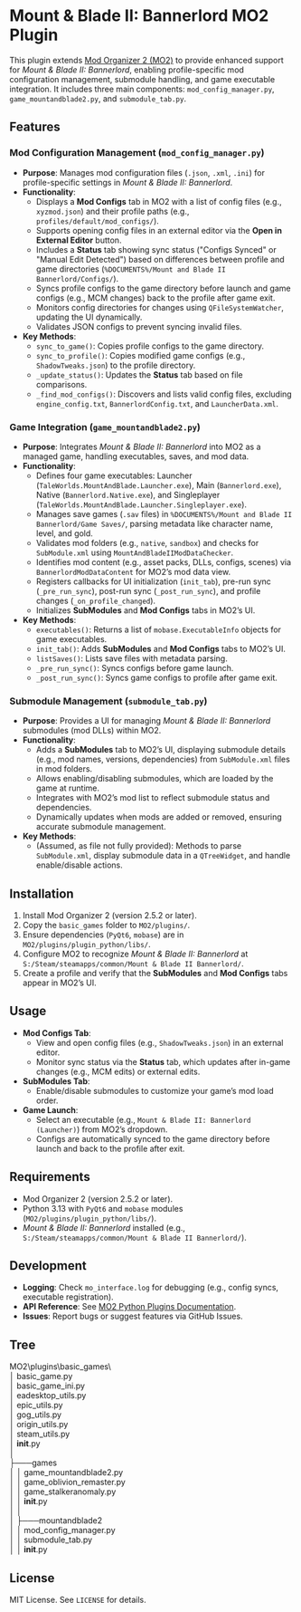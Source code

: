 # Mount & Blade II: Bannerlord MO2 Plugin

This plugin extends [Mod Organizer 2 (MO2)](https://www.modorganizer.org/) to provide enhanced support for *Mount & Blade II: Bannerlord*, enabling profile-specific mod configuration management, submodule handling, and game executable integration. It includes three main components: `mod_config_manager.py`, `game_mountandblade2.py`, and `submodule_tab.py`.

## Features

### Mod Configuration Management (`mod_config_manager.py`)
- **Purpose**: Manages mod configuration files (`.json`, `.xml`, `.ini`) for profile-specific settings in *Mount & Blade II: Bannerlord*.
- **Functionality**:
  - Displays a **Mod Configs** tab in MO2 with a list of config files (e.g., `xyzmod.json`) and their profile paths (e.g., `profiles/default/mod_configs/`).
  - Supports opening config files in an external editor via the **Open in External Editor** button.
  - Includes a **Status** tab showing sync status ("Configs Synced" or "Manual Edit Detected") based on differences between profile and game directories (`%DOCUMENTS%/Mount and Blade II Bannerlord/Configs/`).
  - Syncs profile configs to the game directory before launch and game configs (e.g., MCM changes) back to the profile after game exit.
  - Monitors config directories for changes using `QFileSystemWatcher`, updating the UI dynamically.
  - Validates JSON configs to prevent syncing invalid files.
- **Key Methods**:
  - `sync_to_game()`: Copies profile configs to the game directory.
  - `sync_to_profile()`: Copies modified game configs (e.g., `ShadowTweaks.json`) to the profile directory.
  - `_update_status()`: Updates the **Status** tab based on file comparisons.
  - `_find_mod_configs()`: Discovers and lists valid config files, excluding `engine_config.txt`, `BannerlordConfig.txt`, and `LauncherData.xml`.

### Game Integration (`game_mountandblade2.py`)
- **Purpose**: Integrates *Mount & Blade II: Bannerlord* into MO2 as a managed game, handling executables, saves, and mod data.
- **Functionality**:
  - Defines four game executables: Launcher (`TaleWorlds.MountAndBlade.Launcher.exe`), Main (`Bannerlord.exe`), Native (`Bannerlord.Native.exe`), and Singleplayer (`TaleWorlds.MountAndBlade.Launcher.Singleplayer.exe`).
  - Manages save games (`.sav` files) in `%DOCUMENTS%/Mount and Blade II Bannerlord/Game Saves/`, parsing metadata like character name, level, and gold.
  - Validates mod folders (e.g., `native`, `sandbox`) and checks for `SubModule.xml` using `MountAndBladeIIModDataChecker`.
  - Identifies mod content (e.g., asset packs, DLLs, configs, scenes) via `BannerlordModDataContent` for MO2’s mod data view.
  - Registers callbacks for UI initialization (`init_tab`), pre-run sync (`_pre_run_sync`), post-run sync (`_post_run_sync`), and profile changes (`_on_profile_changed`).
  - Initializes **SubModules** and **Mod Configs** tabs in MO2’s UI.
- **Key Methods**:
  - `executables()`: Returns a list of `mobase.ExecutableInfo` objects for game executables.
  - `init_tab()`: Adds **SubModules** and **Mod Configs** tabs to MO2’s UI.
  - `listSaves()`: Lists save files with metadata parsing.
  - `_pre_run_sync()`: Syncs configs before game launch.
  - `_post_run_sync()`: Syncs game configs to profile after game exit.

### Submodule Management (`submodule_tab.py`)
- **Purpose**: Provides a UI for managing *Mount & Blade II: Bannerlord* submodules (mod DLLs) within MO2.
- **Functionality**:
  - Adds a **SubModules** tab to MO2’s UI, displaying submodule details (e.g., mod names, versions, dependencies) from `SubModule.xml` files in mod folders.
  - Allows enabling/disabling submodules, which are loaded by the game at runtime.
  - Integrates with MO2’s mod list to reflect submodule status and dependencies.
  - Dynamically updates when mods are added or removed, ensuring accurate submodule management.
- **Key Methods**:
  - (Assumed, as file not fully provided): Methods to parse `SubModule.xml`, display submodule data in a `QTreeWidget`, and handle enable/disable actions.

## Installation
1. Install Mod Organizer 2 (version 2.5.2 or later).
2. Copy the `basic_games` folder to `MO2/plugins/`.
3. Ensure dependencies (`PyQt6`, `mobase`) are in `MO2/plugins/plugin_python/libs/`.
4. Configure MO2 to recognize *Mount & Blade II: Bannerlord* at `S:/Steam/steamapps/common/Mount & Blade II Bannerlord/`.
5. Create a profile and verify that the **SubModules** and **Mod Configs** tabs appear in MO2’s UI.

## Usage
- **Mod Configs Tab**:
  - View and open config files (e.g., `ShadowTweaks.json`) in an external editor.
  - Monitor sync status via the **Status** tab, which updates after in-game changes (e.g., MCM edits) or external edits.
- **SubModules Tab**:
  - Enable/disable submodules to customize your game’s mod load order.
- **Game Launch**:
  - Select an executable (e.g., `Mount & Blade II: Bannerlord (Launcher)`) from MO2’s dropdown.
  - Configs are automatically synced to the game directory before launch and back to the profile after exit.

## Requirements
- Mod Organizer 2 (version 2.5.2 or later).
- Python 3.13 with `PyQt6` and `mobase` modules (`MO2/plugins/plugin_python/libs/`).
- *Mount & Blade II: Bannerlord* installed (e.g., `S:/Steam/steamapps/common/Mount & Blade II Bannerlord/`).

## Development
- **Logging**: Check `mo_interface.log` for debugging (e.g., config syncs, executable registration).
- **API Reference**: See [MO2 Python Plugins Documentation](https://www.modorganizer.org/python-plugins-doc/index.html).
- **Issues**: Report bugs or suggest features via GitHub Issues.

## Tree
MO2\plugins\basic_games\  
│   basic_game.py  
│   basic_game_ini.py  
│   eadesktop_utils.py  
│   epic_utils.py  
│   gog_utils.py  
│   origin_utils.py  
│   steam_utils.py  
│   __init__.py   
│   
├───games  
│   │   game_mountandblade2.py  
│   │   game_oblivion_remaster.py   
│   │   game_stalkeranomaly.py   
│   │   __init__.py  
│   │   
│   ├───mountandblade2   
│   │       mod_config_manager.py  
│   │       submodule_tab.py   
│   │       __init__.py   


## License
MIT License. See `LICENSE` for details.